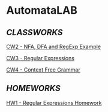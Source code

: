 # AutomataLAB

## *CLASSWORKS*

[CW2 - NFA, DFA and RegExp Example](./Classworks/CW2.html)

[CW3 - Regular Expressions](./Classworks/CW3.html)

[CW4 - Context Free Grammar](./Classworks/CW4.html)

## *HOMEWORKS*

[HW1 - Regular Expressions Homework](./Homeworks/HW1.html)
